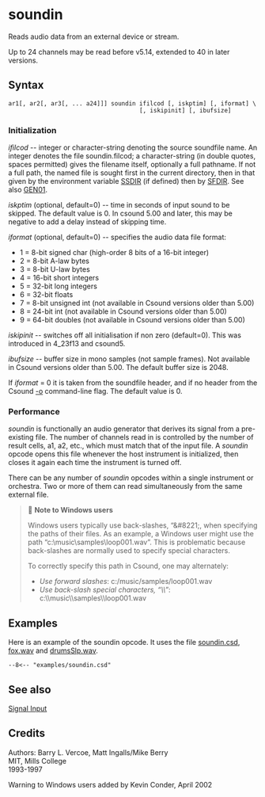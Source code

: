 <!--
id:soundin
category:Signal I/O:Signal Input
-->
# soundin
Reads audio data from an external device or stream.

Up to 24 channels may be read before v5.14, extended to 40 in later versions.

## Syntax
``` csound-orc
ar1[, ar2[, ar3[, ... a24]]] soundin ifilcod [, iskptim] [, iformat] \
                                     [, iskipinit] [, ibufsize]
```

### Initialization

_ifilcod_ -- integer or character-string denoting the source soundfile name. An integer denotes the file soundin.filcod; a character-string (in double quotes, spaces permitted) gives the filename itself, optionally a full pathname. If not a full path, the named file is sought first in the current directory, then in that given by the environment variable [SSDIR](../../command/environment) (if defined) then by [SFDIR](../../command/environment). See also [GEN01](../../scoregens/gen01).

_iskptim_ (optional, default=0) -- time in seconds of input sound to be skipped. The default value is 0. In csound 5.00 and later, this may be negative to add a delay instead of skipping time.

_iformat_ (optional, default=0) -- specifies the audio data file format:

*  1 = 8-bit signed char (high-order 8 bits of a 16-bit integer)
*  2 = 8-bit A-law bytes
*  3 = 8-bit U-law bytes
*  4 = 16-bit short integers
*  5 = 32-bit long integers
*  6 = 32-bit floats
*  7 = 8-bit unsigned int (not available in Csound versions older than 5.00)
*  8 = 24-bit int (not available in Csound versions older than 5.00)
*  9 = 64-bit doubles (not available in Csound versions older than 5.00)

_iskipinit_ -- switches off all initialisation if non zero (default=0). This was introduced in 4_23f13 and csound5.

_ibufsize_ -- buffer size in mono samples (not sample frames). Not available in Csound versions older than 5.00. The default buffer size is 2048.

If _iformat_ = 0 it is taken from the soundfile header, and if no header from the Csound [-o](../../) command-line flag. The default value is 0.

### Performance

_soundin_ is functionally an audio generator that derives its signal from a pre-existing file. The number of channels read in is controlled by the number of result cells, a1, a2, etc., which must match that of the input file. A _soundin_ opcode opens this file whenever the host instrument is initialized, then closes it again each time the instrument is turned off.

There can be any number of _soundin_ opcodes within a single instrument or orchestra. Two or more of them can read simultaneously from the same external file.

> :memo: **Note to Windows users**
>
> Windows users typically use back-slashes, &#8220;\&#8221;, when specifying the paths of their files. As an example, a Windows user might use the path &#8220;c:\music\samples\loop001.wav&#8221;. This is problematic because back-slashes are normally used to specify special characters.
>
> To correctly specify this path in Csound, one may alternately:
>
> * _Use forward slashes_: c:/music/samples/loop001.wav
> * _Use back-slash special characters, &#8220;\\\\&#8221;_: c:\\\\music\\\\samples\\\\loop001.wav

## Examples

Here is an example of the soundin opcode. It uses the file [soundin.csd](../../examples/soundin.csd), [fox.wav](../../examples/fox.wav) and [drumsSlp.wav](../../examples/drumsSlp.wav).

``` csound-csd title="Example of the soundin opcode." linenums="1"
--8<-- "examples/soundin.csd"
```

## See also

[Signal Input](../../sigio/input)

## Credits

Authors: Barry L. Vercoe, Matt Ingalls/Mike Berry<br>
MIT, Mills College<br>
1993-1997<br>

Warning to Windows users added by Kevin Conder, April 2002
